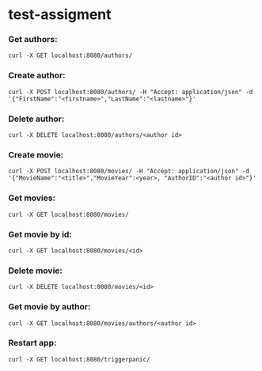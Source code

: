 # test-assigment
### Get authors:
```
curl -X GET localhost:8080/authors/
```
### Create author:
```
curl -X POST localhost:8080/authors/ -H "Accept: application/json" -d '{"FirstName":"<firstname>","LastName":"<lastname>"}'
```
### Delete author:
```
curl -X DELETE localhost:8080/authors/<author id>
```
### Create movie:
```
curl -X POST localhost:8080/movies/ -H "Accept: application/json" -d '{"MovieName":"<title>","MovieYear":<year>, "AuthorID":"<author id>"}'
```
### Get movies:
```
curl -X GET localhost:8080/movies/
```
### Get movie by id:
```
curl -X GET localhost:8080/movies/<id>
```
### Delete movie:
```
curl -X DELETE localhost:8080/movies/<id>
```
### Get movie by author:
```
curl -X GET localhost:8080/movies/authors/<author id>
```
### Restart app:
```
curl -X GET localhost:8080/triggerpanic/
```
